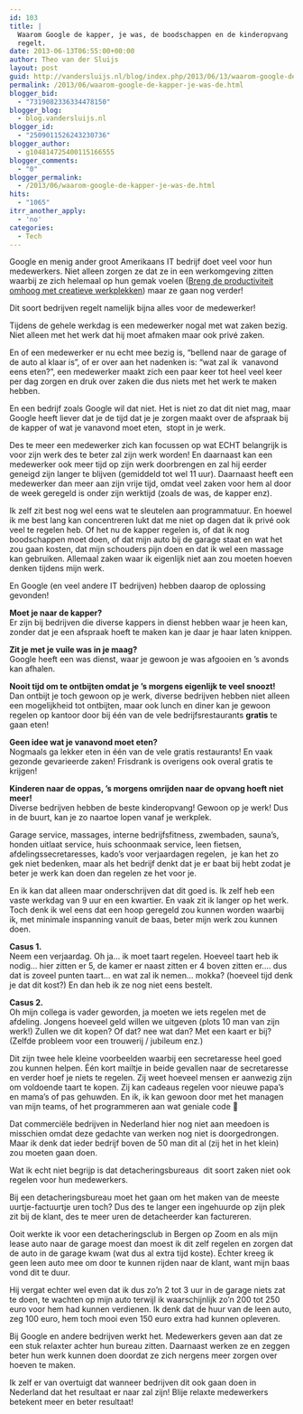 ```yaml
---
id: 103
title: |
  Waarom Google de kapper, je was, de boodschappen en de kinderopvang
  regelt.
date: 2013-06-13T06:55:00+00:00
author: Theo van der Sluijs
layout: post
guid: http://vandersluijs.nl/blog/index.php/2013/06/13/waarom-google-de-kapper-je-was-de/
permalink: /2013/06/waarom-google-de-kapper-je-was-de.html
blogger_bid:
  - "7319082336334478150"
blogger_blog:
  - blog.vandersluijs.nl
blogger_id:
  - "2509011526243230736"
blogger_author:
  - g104814725400115166555
blogger_comments:
  - "0"
blogger_permalink:
  - /2013/06/waarom-google-de-kapper-je-was-de.html
hits:
  - "1065"
itrr_another_apply:
  - 'no'
categories:
  - Tech
---
```

Google en menig ander groot Amerikaans IT bedrijf doet veel voor hun medewerkers. Niet alleen zorgen ze dat ze in een werkomgeving zitten waarbij ze zich helemaal op hun gemak voelen ([Breng de productiviteit omhoog met creatieve werkplekken](https://www.vandersluijs.nl/2013/06/breng-de-productiviteit-omhoog-met-creatieve-werkplekken.html "Breng de productiviteit omhoog met creatieve werkplekken")) maar ze gaan nog verder!

Dit soort bedrijven regelt namelijk bijna alles voor de medewerker!<!--more-->

Tijdens de gehele werkdag is een medewerker nogal met wat zaken bezig. Niet alleen met het werk dat hij moet afmaken maar ook privé zaken.

En of een medewerker er nu echt mee bezig is, &#8220;bellend naar de garage of de auto al klaar is&#8221;, of er over aan het nadenken is: &#8220;wat zal ik  vanavond eens eten?&#8221;, een medewerker maakt zich een paar keer tot heel veel keer per dag zorgen en druk over zaken die dus niets met het werk te maken hebben.

En een bedrijf zoals Google wil dat niet. Het is niet zo dat dit niet mag, maar Google heeft liever dat je de tijd dat je je zorgen maakt over de afspraak bij de kapper of wat je vanavond moet eten,  stopt in je werk.

Des te meer een medewerker zich kan focussen op wat ECHT belangrijk is voor zijn werk des te beter zal zijn werk worden! En daarnaast kan een medewerker ook meer tijd op zijn werk doorbrengen en zal hij eerder geneigd zijn langer te blijven (gemiddeld tot wel 11 uur). Daarnaast heeft een medewerker dan meer aan zijn vrije tijd, omdat veel zaken voor hem al door de week geregeld is onder zijn werktijd (zoals de was, de kapper enz).

Ik zelf zit best nog wel eens wat te sleutelen aan programmatuur. En hoewel ik me best lang kan concentreren lukt dat me niet op dagen dat ik privé ook veel te regelen heb. Of het nu de kapper regelen is, of dat ik nog boodschappen moet doen, of dat mijn auto bij de garage staat en wat het zou gaan kosten, dat mijn schouders pijn doen en dat ik wel een massage kan gebruiken. Allemaal zaken waar ik eigenlijk niet aan zou moeten hoeven denken tijdens mijn werk.

En Google (en veel andere IT bedrijven) hebben daarop de oplossing gevonden!

**Moet je naar de kapper?**  
Er zijn bij bedrijven die diverse kappers in dienst hebben waar je heen kan, zonder dat je een afspraak hoeft te maken kan je daar je haar laten knippen.

**Zit je met je vuile was in je maag?**  
Google heeft een was dienst, waar je gewoon je was afgooien en &#8217;s avonds kan afhalen.

**Nooit tijd om te ontbijten omdat je &#8217;s morgens eigenlijk te veel snoozt!**  
Dan ontbijt je toch gewoon op je werk, diverse bedrijven hebben niet alleen een mogelijkheid tot ontbijten, maar ook lunch en diner kan je gewoon regelen op kantoor door bij één van de vele bedrijfsrestaurants **gratis** te gaan eten!

**Geen idee wat je vanavond moet eten?**  
Nogmaals ga lekker eten in één van de vele gratis restaurants! En vaak gezonde gevarieerde zaken! Frisdrank is overigens ook overal gratis te krijgen!

**Kinderen naar de oppas, &#8217;s morgens omrijden naar de opvang hoeft niet meer!**  
Diverse bedrijven hebben de beste kinderopvang! Gewoon op je werk! Dus in de buurt, kan je zo naartoe lopen vanaf je werkplek.

Garage service, massages, interne bedrijfsfitness, zwembaden, sauna&#8217;s, honden uitlaat service, huis schoonmaak service, leen fietsen, afdelingssecretaresses, kado&#8217;s voor verjaardagen regelen,  je kan het zo gek niet bedenken, maar als het bedrijf denkt dat je er baat bij hebt zodat je beter je werk kan doen dan regelen ze het voor je.

En ik kan dat alleen maar onderschrijven dat dit goed is. Ik zelf heb een vaste werkdag van 9 uur en een kwartier. En vaak zit ik langer op het werk. Toch denk ik wel eens dat een hoop geregeld zou kunnen worden waarbij ik, met minimale inspanning vanuit de baas, beter mijn werk zou kunnen doen.

**Casus 1.**  
Neem een verjaardag. Oh ja&#8230; ik moet taart regelen. Hoeveel taart heb ik nodig&#8230; hier zitten er 5, de kamer er naast zitten er 4 boven zitten er&#8230;. dus dat is zoveel punten taart&#8230; en wat zal ik nemen&#8230; mokka? (hoeveel tijd denk je dat dit kost?) En dan heb ik ze nog niet eens bestelt.

**Casus 2.**  
Oh mijn collega is vader geworden, ja moeten we iets regelen met de afdeling. Jongens hoeveel geld willen we uitgeven (plots 10 man van zijn werk!) Zullen we dit kopen? Of dat? nee wat dan? Met een kaart er bij? (Zelfde probleem voor een trouwerij / jubileum enz.)

Dit zijn twee hele kleine voorbeelden waarbij een secretaresse heel goed zou kunnen helpen. Één kort mailtje in beide gevallen naar de secretaresse en verder hoef je niets te regelen. Zij weet hoeveel mensen er aanwezig zijn om voldoende taart te kopen. Zij kan cadeaus regelen voor nieuwe papa&#8217;s en mama&#8217;s of pas gehuwden. En ik, ik kan gewoon door met het managen van mijn teams, of het programmeren aan wat geniale code 🙂

Dat commerciële bedrijven in Nederland hier nog niet aan meedoen is misschien omdat deze gedachte van werken nog niet is doorgedrongen. Maar ik denk dat ieder bedrijf boven de 50 man dit al (zij het in het klein) zou moeten gaan doen.

Wat ik echt niet begrijp is dat detacheringsbureaus  dit soort zaken niet ook regelen voor hun medewerkers.

Bij een detacheringsbureau moet het gaan om het maken van de meeste uurtje-factuurtje uren toch? Dus des te langer een ingehuurde op zijn plek zit bij de klant, des te meer uren de detacheerder kan factureren.

Ooit werkte ik voor een detacheringsclub in Bergen op Zoom en als mijn lease auto naar de garage moest dan moest ik dit zelf regelen en zorgen dat de auto in de garage kwam (wat dus al extra tijd koste). Echter kreeg ik geen leen auto mee om door te kunnen rijden naar de klant, want mijn baas vond dit te duur.

Hij vergat echter wel even dat ik dus zo&#8217;n 2 tot 3 uur in de garage niets zat te doen, te wachten op mijn auto terwijl ik waarschijnlijk zo&#8217;n 200 tot 250 euro voor hem had kunnen verdienen. Ik denk dat de huur van de leen auto, zeg 100 euro, hem toch mooi even 150 euro extra had kunnen opleveren.

Bij Google en andere bedrijven werkt het. Medewerkers geven aan dat ze een stuk relaxter achter hun bureau zitten. Daarnaast werken ze en zeggen beter hun werk kunnen doen doordat ze zich nergens meer zorgen over hoeven te maken.

Ik zelf er van overtuigt dat wanneer bedrijven dit ook gaan doen in Nederland dat het resultaat er naar zal zijn! Blije relaxte medewerkers betekent meer en beter resultaat!